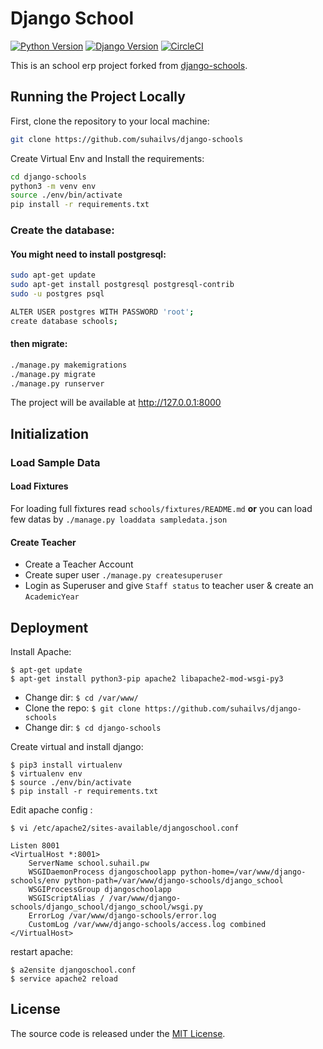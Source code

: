 # Django School

[![Python Version](https://img.shields.io/badge/python-3.6-brightgreen.svg)](https://python.org)
[![Django Version](https://img.shields.io/badge/django-2.2-brightgreen.svg)](https://djangoproject.com)
[![CircleCI](https://circleci.com/gh/suhailvs/django-schools.svg?style=svg)](https://circleci.com/gh/suhailvs/django-schools)

This is an school erp project forked from [django-schools](https://github.com/sibtc/django-multiple-user-types-example.git).


## Running the Project Locally

First, clone the repository to your local machine:

```bash
git clone https://github.com/suhailvs/django-schools
```

Create Virtual Env and Install the requirements:

```bash
cd django-schools
python3 -m venv env
source ./env/bin/activate
pip install -r requirements.txt
```

### Create the database:

#### You might need to install postgresql:

```bash
sudo apt-get update
sudo apt-get install postgresql postgresql-contrib
sudo -u postgres psql

ALTER USER postgres WITH PASSWORD 'root';
create database schools;
```
#### then migrate:

```bash
./manage.py makemigrations
./manage.py migrate
./manage.py runserver
```
The project will be available at <http://127.0.0.1:8000>

## Initialization

### Load Sample Data

#### Load Fixtures

For loading full fixtures read `schools/fixtures/README.md` **or** you can load few datas by `./manage.py loaddata sampledata.json`

#### Create Teacher 

+ Create a Teacher Account
+ Create super user `./manage.py createsuperuser`
+ Login as Superuser and give `Staff status` to teacher user & create an `AcademicYear`

## Deployment


Install Apache:

	$ apt-get update
	$ apt-get install python3-pip apache2 libapache2-mod-wsgi-py3

+ Change dir: `$ cd /var/www/`
+ Clone the repo: `$ git clone https://github.com/suhailvs/django-schools`
+ Change dir: `$ cd django-schools`

Create virtual and install django:

	$ pip3 install virtualenv
	$ virtualenv env
	$ source ./env/bin/activate
	$ pip install -r requirements.txt


Edit apache config :

	$ vi /etc/apache2/sites-available/djangoschool.conf

	Listen 8001
	<VirtualHost *:8001>
	    ServerName school.suhail.pw
	    WSGIDaemonProcess djangoschoolapp python-home=/var/www/django-schools/env python-path=/var/www/django-schools/django_school
	    WSGIProcessGroup djangoschoolapp
	    WSGIScriptAlias / /var/www/django-schools/django_school/django_school/wsgi.py
	    ErrorLog /var/www/django-schools/error.log
	    CustomLog /var/www/django-schools/access.log combined
	</VirtualHost>

restart apache: 

	$ a2ensite djangoschool.conf
	$ service apache2 reload
	
## License

The source code is released under the [MIT License](https://github.com/suhailvs/django-schools/blob/master/LICENSE).
